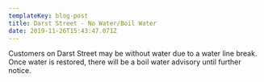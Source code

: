 ```yaml
---
templateKey: blog-post
title: Darst Street - No Water/Boil Water
date: 2019-11-26T15:43:47.071Z
---
```

Customers on Darst Street may be without water due to a water line break. Once water is restored, there will be a boil water advisory until further notice.
